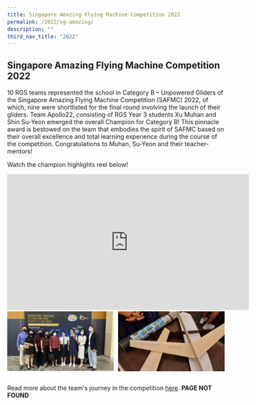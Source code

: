 ```yaml
---
title: Singapore Amazing Flying Machine Competition 2022
permalink: /2022/sg-amazing/
description: ""
third_nav_title: "2022"
---
```


## Singapore Amazing Flying Machine Competition 2022

10 RGS teams represented the school in Category B – Unpowered Gliders of the Singapore Amazing Flying Machine Competition (SAFMC) 2022, of which, nine were shortlisted for the final round involving the launch of their gliders. Team Apollo22, consisting of RGS Year 3 students Xu Muhan and Shin Su-Yeon emerged the overall Champion for Category B! This pinnacle award is bestowed on the team that embodies the spirit of SAFMC based on their overall excellence and total learning experience during the course of the competition. Congratulations to Muhan, Su-Yeon and their teacher-mentors!  
  
Watch the champion highlights reel below!

<iframe width="560" height="315" src="https://www.youtube.com/embed/8ju-b08gw44" title="Singapore Amazing Flying Machine Competition 2022 - Champion Highlights" frameborder="0" allow="accelerometer; autoplay; clipboard-write; encrypted-media; gyroscope; picture-in-picture; web-share" allowfullscreen></iframe>

<img src="/images/sg1.jpg" style="width:49%" align=left>
<img src="/images/sg2.jpg" style="width:49%" align=right>
<br clear="left"><br>

Read more about the team's journey in the competition [here](https://www.rgs.edu.sg/filiae-centre/others/news-and-announcements/singapore-amazing-flying-machine-2022). **PAGE NOT FOUND**